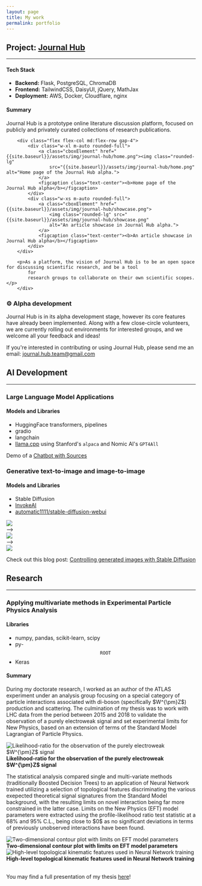 ```yaml
---
layout: page
title: My work
permalink: portfolio
---
```



## Project: [Journal Hub](https://www.journal-hub.org)
----
#### Tech Stack
- **Backend:** Flask, PostgreSQL, ChromaDB
- **Frontend:** TailwindCSS, DaisyUI, jQuery, MathJax
- **Deployment:** AWS, Docker, Cloudflare, nginx


#### Summary

<div class="flex flex-col gap-1 text-justify">
    <p>Journal Hub is a prototype online literature discussion platform, focused on publicly and privately curated
        collections
        of research publications.</p>
        
        <div class="flex flex-col md:flex-row gap-4">
            <div class="w-xl m-auto rounded-full">
                <a class="cboxElement" href="{{site.baseurl}}/assets/img/journal-hub/home.png"><img class="rounded-lg"
                    src="{{site.baseurl}}/assets/img/journal-hub/home.png" alt="Home page of the Journal Hub alpha.">
                </a>
                <figcaption class="text-center"><b>Home page of the Journal Hub alpha</b></figcaption>
            </div>
            <div class="w-xs m-auto rounded-full">
                <a class="cboxElement" href="{{site.baseurl}}/assets/img/journal-hub/showcase.png">
                    <img class="rounded-lg" src="{{site.baseurl}}/assets/img/journal-hub/showcase.png"
                    alt="An article showcase in Journal Hub alpha.">
                </a>
                <figcaption class="text-center"><b>An article showcase in Journal Hub alpha</b></figcaption>
            </div>
        </div>
        
        <p>As a platform, the vision of Journal Hub is to be an open space for discussing scientific research, and be a tool
            for
            research groups to collaborate on their own scientific scopes.</p>
        </div>
        
### ⚙️ Alpha development
<p class="text-justify">
Journal Hub is in its alpha development stage, however its core features have already been implemented. Along with a few
close-circle volunteers, we are currently rolling out environments for interested groups, and we welcome all your
feedback and ideas!
</p>

<div class="p-2 text-sm text-indigo-800 font-mono m-auto rounded-2xl bg-slate-200 text-center w-fit">
    If you're interested in contributing or using Journal Hub, please send me an email:
    <a href="mailto:journal.hub.team@gmail.com">journal.hub.team@gmail.com</a>
</div>

## AI Development
----
### Large Language Model Applications
#### Models and Libraries
- HuggingFace transformers, pipelines
- gradio
- langchain
- [llama.cpp](https://github.com/ggerganov/llama.cpp) using Stanford's `alpaca` and Nomic AI's `GPT4All`
<div class="m-auto rounded-2xl bg-slate-200 text-center w-fit">
    <p class="p-2 text-sm text-indigo-800 font-mono">Demo of a <a
            href="https://huggingface.co/spaces/ioanniskarkanias/chatbot-with-sources">Chatbot
            with Sources</a></p>
</div>

### Generative text-to-image and image-to-image
#### Models and Libraries
- Stable Diffusion
- [InvokeAI](https://github.com/invoke-ai/InvokeAI)
- [automatic1111/stable-diffusion-webui](https://github.com/AUTOMATIC1111/stable-diffusion-webui)

<div class="flex sm:flex-row sm:gap-5 sm:p-0 mx-6">
    <div class="sm:w-[30%] w-[30%] m-auto rounded-full">
        <img class="rounded-lg"
            src="{{site.baseurl}}/assets/img/vader-stable-diffusion/depositphotos_56832909-stock-photo-muscular-man-holding-ancient-sword.jpg">
    </div>
    <div class="mx-2 my-auto rounded-full">
        <span>⟶</span>
    </div>
    <div class="sm:w-[25%] w-[25%] m-auto rounded-full">
        <img class="rounded-lg" src="{{site.baseurl}}/assets/img/vader-stable-diffusion/pose.png">
    </div>
    <div class="mx-2 my-auto rounded-full">
        <span>⟶</span>
    </div>
    <div class="sm:w-[25%] w-[25%] m-auto rounded-full">
        <img class="rounded-lg" src="{{site.baseurl}}/assets/img/vader-stable-diffusion/vader-resolution-buttons.png">
    </div>
</div>
<div class="m-auto rounded-2xl bg-slate-200 text-center w-fit">
    <p class="p-2 text-sm text-indigo-800 font-mono">Check out this blog post: <a
            href="https://iokarkan.github.io/2023/04/07/stable-diffusion-control.html">Controlling generated images with
            Stable Diffusion</a></p>
</div>

## Research
----
### Applying multivariate methods in Experimental Particle Physics Analysis

#### Libraries
- numpy, pandas, scikit-learn, scipy
- py-$$\mathtt{ROOT}$$
- Keras

#### Summary
<p class="text-justify">
    During my doctorate research, I worked as an author of the ATLAS experiment under an analysis group focusing on a
    special category of particle interactions associated with di-boson (specifically $W^{\pm}Z$) production and
    scattering. The culmination of my thesis was to work with LHC data from the period between 2015 and 2018 to validate
    the
    observation of a purely electroweak signal and set experimental limits for New Physics, based on an extension of
    terms
    of the Standard Model Lagrangian of Particle Physics.
</p>

<div class="">
    <div class="m-auto w-1/2 text-center"><img class="m-auto" src="{{site.baseurl}}/assets/img/PhD-nll.png"
            alt="Likelihood-ratio for the observation of the purely electroweak $W^{\pm}Z$ signal">
        <figcaption style="align: center;"><b>Likelihood-ratio for the observation of the purely electroweak $W^{\pm}Z$
                signal</b></figcaption>
    </div>
</div>

<p class="text-justify">
    The statistical analysis compared single and multi-variate methods (traditionally Boosted Decision Trees) to an
    application of Neural Network trained utilizing a selection of topological features discriminating the various
    exepected
    theoretical signal signatures from the Standard Model background, with the resulting limits on novel interaction
    being
    far more constrained in the latter case. Limits on the New Physics (EFT) model parameters were extracted using the
    profile-likelihood ratio test statistic at a 68% and 95% C.L., being close to $0$ as no significant deviations in
    terms of previously unobserved interactions have been found.
</p>

<div class="mx-5 grid grid-cols-2 gap-10">
    <div class="m-auto text-center"><img src="{{site.baseurl}}/assets/img/PhD-c_scan_M1M0.png"
            alt="Two-dimensional contour plot with limits on EFT model parameters">
        <figcaption style="align: center;"><b>Two-dimensional contour plot with limits on EFT model parameters</b>
        </figcaption>
    </div>
    <div class="m-auto text-center"><img src="{{site.baseurl}}/assets/img/PhD-importance.jpg"
            alt="High-level topological kinematic features used in Neural Network training">
        <figcaption style="align: center;"><b>High-level topological kinematic features used in Neural Network
                training</b></figcaption>
    </div>
</div>

<br />

<div class="m-auto rounded-2xl bg-slate-200 text-center w-fit">
    <p class="p-2 text-sm text-indigo-800 font-mono">You may find a full presentation of my thesis <a
            class="iframe cboxElement" href="{{site.baseurl}}/assets/pdf/Ioannis-Karkanias-PhD-Thesis-Presentation.pdf"
            title="PhD Presentation - 13/5/2022">here</a>!</p>
</div>

<script>
    jQuery('a.iframe').colorbox({ iframe: true, height: "700px", width: "80vw%" });
</script>